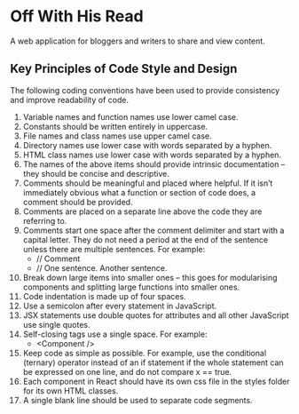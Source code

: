 # Off With His Read

A web application for bloggers and writers to share and view content.

## Key Principles of Code Style and Design
The following coding conventions have been used to provide consistency and improve readability of code.

1.	Variable names and function names use lower camel case.
2.	Constants should be written entirely in uppercase.
3.	File names and class names use upper camel case.
4.	Directory names use lower case with words separated by a hyphen.
5.	HTML class names use lower case with words separated by a hyphen.
6.	The names of the above items should provide intrinsic documentation – they should be concise and descriptive.
7.	Comments should be meaningful and placed where helpful. If it isn’t immediately obvious what a function or section of code does, a comment should be provided.
8.	Comments are placed on a separate line above the code they are referring to.
9.	Comments start one space after the comment delimiter and start with a capital letter. They do not need a period at the end of the sentence unless there are multiple sentences. For example:
    - // Comment
    - // One sentence. Another sentence.
10.	Break down large items into smaller ones – this goes for modularising components and splitting large functions into smaller ones.
11.	Code indentation is made up of four spaces.
12.	Use a semicolon after every statement in JavaScript.
13.	JSX statements use double quotes for attributes and all other JavaScript use single quotes.
14.	Self-closing tags use a single space. For example:
    - \<Component />
15.	Keep code as simple as possible. For example, use the conditional (ternary) operator instead of an if statement if the whole statement can be expressed on one line, and do not compare x == true.
16.	Each component in React should have its own css file in the styles folder for its own HTML classes.
17.	A single blank line should be used to separate code segments.
